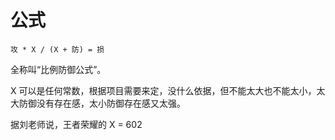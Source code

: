# 公式
```
攻 * X / (X + 防) = 损
```

全称叫“比例防御公式”。

X 可以是任何常数，根据项目需要来定，没什么依据，但不能太大也不能太小，太大防御没有存在感，太小防御存在感又太强。

据刘老师说，王者荣耀的 X = 602
